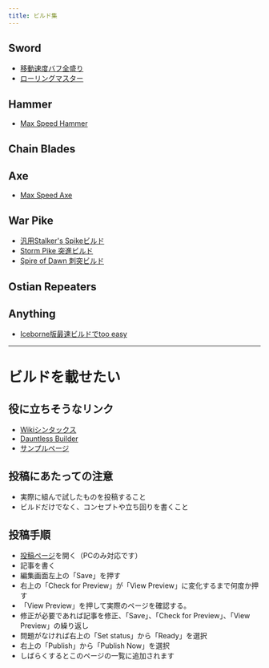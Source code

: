```yaml
---
title: ビルド集
---
```

## Sword

* [移動速度バフ全盛り](https://dauntlesswikijp.llism.net/build/sword-%E7%A7%BB%E5%8B%95%E9%80%9F%E5%BA%A6%E3%83%90%E3%83%95%E5%85%A8%E7%9B%9B%E3%82%8A/)
* [ローリングマスター](https://dauntlesswikijp.llism.net/build/sword-%E3%83%AD%E3%83%BC%E3%83%AA%E3%83%B3%E3%82%B0%E3%83%9E%E3%82%B9%E3%82%BF%E3%83%BC/)

## Hammer

* [Max Speed Hammer](/build/hammer-max-speed-hammer)

## Chain Blades

## Axe

* [Max Speed Axe](/build/axe-max-speed-axe)

## War Pike

* [汎用Stalker's Spikeビルド](/build/warpike-汎用stalkers-spikeビルド)
* [Storm Pike 突進ビルド](/build/warpike-突進メイン用-storm-pikeビルド)
* [Spire of Dawn 刺突ビルド](/build/warpike-spire-of-dawn-刺突ビルド)

## Ostian Repeaters

## Anything

* [Iceborne版最速ビルドでtoo easy](https://dauntlesswikijp.llism.net/build/axe-iceborn%E7%89%88%E6%9C%80%E9%80%9F%E3%83%93%E3%83%AB%E3%83%89%E3%81%A7too-easy/)

- - -

# ビルドを載せたい

## 役に立ちそうなリンク

* [Wikiシンタックス](/readonly/syntax)
* [Dauntless Builder](https://www.dauntless-builder.com/)
* [サンプルページ](/build/sword-移動速度バフ全盛り)

## 投稿にあたっての注意

* 実際に組んで試したものを投稿すること
* ビルドだけでなく、コンセプトや立ち回りを書くこと

## 投稿手順

* [投稿ページ](/admin/#/collections/build/new)を開く（PCのみ対応です）
* 記事を書く
* 編集画面左上の「Save」を押す
* 右上の「Check for Preview」が「View Preview」に変化するまで何度か押す
* 「View Preview」を押して実際のページを確認する。
* 修正が必要であれば記事を修正、「Save」、「Check for Preview」、「View Preview」の繰り返し
* 問題がなければ右上の「Set status」から「Ready」を選択
* 右上の「Publish」から「Publish Now」を選択
* しばらくするとこのページの一覧に追加されます
